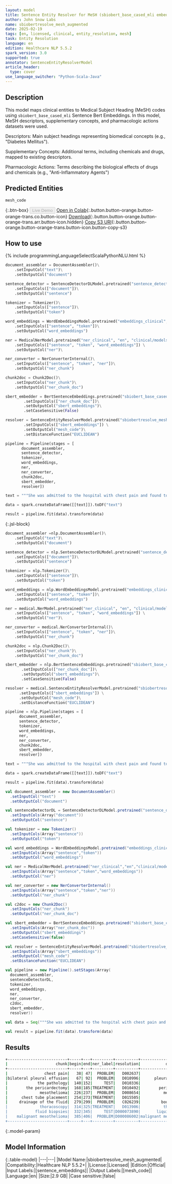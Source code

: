```yaml
---
layout: model
title: Sentence Entity Resolver for MeSH (sbiobert_base_cased_mli embeddings) - Augmented
author: John Snow Labs
name: sbiobertresolve_mesh_augmented
date: 2025-02-19
tags: [en, licensed, clinical, entity_resolution, mesh]
task: Entity Resolution
language: en
edition: Healthcare NLP 5.5.2
spark_version: 3.0
supported: true
annotator: SentenceEntityResolverModel
article_header:
  type: cover
use_language_switcher: "Python-Scala-Java"
---
```


## Description

This model maps clinical entities to Medical Subject Heading (MeSH) codes using `sbiobert_base_cased_mli` Sentence Bert Embeddings. In this model, MeSH descriptors, supplementary concepts, and pharmacologic actions datasets were used. 
 
Descriptors: Main subject headings representing biomedical concepts (e.g., "Diabetes Mellitus").
 
Supplementary Concepts: Additional terms, including chemicals and drugs, mapped to existing descriptors.
 
Pharmacologic Actions: Terms describing the biological effects of drugs and chemicals (e.g., "Anti-Inflammatory Agents")

## Predicted Entities

`mesh_code`

{:.btn-box}
<button class="button button-orange" disabled>Live Demo</button>
[Open in Colab](https://colab.research.google.com/github/JohnSnowLabs/spark-nlp-workshop/blob/master/tutorials/Certification_Trainings/Healthcare/3.Clinical_Entity_Resolvers.ipynb){:.button.button-orange.button-orange-trans.co.button-icon}
[Download](https://s3.amazonaws.com/auxdata.johnsnowlabs.com/clinical/models/sbiobertresolve_mesh_augmented_en_5.5.2_3.0_1739977582730.zip){:.button.button-orange.button-orange-trans.arr.button-icon.hidden}
[Copy S3 URI](s3://auxdata.johnsnowlabs.com/clinical/models/sbiobertresolve_mesh_augmented_en_5.5.2_3.0_1739977582730.zip){:.button.button-orange.button-orange-trans.button-icon.button-copy-s3}

## How to use



<div class="tabs-box" markdown="1">
{% include programmingLanguageSelectScalaPythonNLU.html %}
	
```python
document_assembler = DocumentAssembler()\
	.setInputCol("text")\
	.setOutputCol("document")

sentence_detector = SentenceDetectorDLModel.pretrained("sentence_detector_dl_healthcare", "en", "clinical/models") \
	.setInputCols(["document"])\
	.setOutputCol("sentence")

tokenizer = Tokenizer()\
	.setInputCols(["sentence"])\
	.setOutputCol("token")

word_embeddings = WordEmbeddingsModel.pretrained("embeddings_clinical", "en", "clinical/models")\
	.setInputCols(["sentence", "token"])\
	.setOutputCol("word_embeddings")

ner = MedicalNerModel.pretrained("ner_clinical", "en", "clinical/models") \
	.setInputCols(["sentence", "token", "word_embeddings"]) \
	.setOutputCol("ner")\

ner_converter = NerConverterInternal()\
	.setInputCols(["sentence", "token", "ner"])\
	.setOutputCol("ner_chunk")

chunk2doc = Chunk2Doc()\
	.setInputCols("ner_chunk")\
	.setOutputCol("ner_chunk_doc")

sbert_embedder = BertSentenceEmbeddings.pretrained("sbiobert_base_cased_mli",'en','clinical/models')\
        .setInputCols(["ner_chunk_doc"])\
        .setOutputCol("sbert_embeddings")\
        .setCaseSensitive(False)

resolver = SentenceEntityResolverModel.pretrained("sbiobertresolve_mesh_augmented","en","clinical/models") \
        .setInputCols(["sbert_embeddings"]) \
        .setOutputCol("mesh_code")\
        .setDistanceFunction("EUCLIDEAN")

pipeline = Pipeline(stages = [
       document_assembler,
       sentence_detector,
       tokenizer,
       word_embeddings,
       ner,
       ner_converter,
       chunk2doc,
       sbert_embedder,
       resolver])

text = """She was admitted to the hospital with chest pain and found to have bilateral pleural effusion, the right greater than the left. We reviewed the pathology obtained from the pericardectomy in March 2006, which was diagnostic of mesothelioma. At this time, chest tube placement occurred and thoracoscopy with fluid biopsies, which were performed, revealed malignant mesothelioma."""

data = spark.createDataFrame([[text]]).toDF("text")

result = pipeline.fit(data).transform(data)
```

{:.jsl-block}
```python
document_assembler =nlp.DocumentAssembler()\
	.setInputCol("text")\
	.setOutputCol("document")

sentence_detector = nlp.SentenceDetectorDLModel.pretrained("sentence_detector_dl_healthcare", "en", "clinical/models") \
	.setInputCols(["document"])\
	.setOutputCol("sentence")

tokenizer = nlp.Tokenizer()\
	.setInputCols(["sentence"])\
	.setOutputCol("token")

word_embeddings = nlp.WordEmbeddingsModel.pretrained("embeddings_clinical", "en", "clinical/models")\
	.setInputCols(["sentence", "token"])\
	.setOutputCol("word_embeddings")

ner = medical.NerModel.pretrained("ner_clinical", "en", "clinical/models") \
	.setInputCols(["sentence", "token", "word_embeddings"]) \
	.setOutputCol("ner")\

ner_converter = medical.NerConverterInternal()\
	.setInputCols(["sentence", "token", "ner"])\
	.setOutputCol("ner_chunk")

chunk2doc = nlp.Chunk2Doc()\
	.setInputCols("ner_chunk")\
	.setOutputCol("ner_chunk_doc")

sbert_embedder = nlp.BertSentenceEmbeddings.pretrained("sbiobert_base_cased_mli",'en','clinical/models')\
       .setInputCols(["ner_chunk_doc"])\
       .setOutputCol("sbert_embeddings")\
       .setCaseSensitive(False)

resolver = medical.SentenceEntityResolverModel.pretrained("sbiobertresolve_mesh_augmented","en","clinical/models") \
      .setInputCols(["sbert_embeddings"]) \
      .setOutputCol("mesh_code")\
      .setDistanceFunction("EUCLIDEAN")

pipeline = nlp.Pipeline(stages = [
      document_assembler,
      sentence_detector,
      tokenizer,
      word_embeddings,
      ner,
      ner_converter,
      chunk2doc,
      sbert_embedder,
      resolver])

text = """She was admitted to the hospital with chest pain and found to have bilateral pleural effusion, the right greater than the left. We reviewed the pathology obtained from the pericardectomy in March 2006, which was diagnostic of mesothelioma. At this time, chest tube placement occurred and thoracoscopy with fluid biopsies, which were performed, revealed malignant mesothelioma."""

data = spark.createDataFrame([[text]]).toDF("text")

result = pipeline.fit(data).transform(data)
```
```scala
val document_assembler = new DocumentAssembler()
  .setInputCol("text")
  .setOutputCol("document")

val sentenceDetectorDL = SentenceDetectorDLModel.pretrained("sentence_detector_dl_healthcare","en","clinical/models")
  .setInputCols(Array("document"))
  .setOutputCol("sentence")

val tokenizer = new Tokenizer()
  .setInputCols(Array("sentence"))
  .setOutputCol("token")

val word_embeddings = WordEmbeddingsModel.pretrained("embeddings_clinical","en","clinical/models")
  .setInputCols(Array("sentence","token"))
  .setOutputCol("word_embeddings")

val ner = MedicalNerModel.pretrained("ner_clinical","en","clinical/models")
  .setInputCols(Array("sentence","token","word_embeddings"))
  .setOutputCol("ner")

val ner_converter = new NerConverterInternal()
  .setInputCols(Array("sentence","token","ner"))
  .setOutputCol("ner_chunk")

val c2doc = new Chunk2Doc()
  .setInputCols("ner_chunk")
  .setOutputCol("ner_chunk_doc")

val sbert_embedder = BertSentenceEmbeddings.pretrained("sbiobert_base_cased_mli","en","clinical/models")
  .setInputCols(Array("ner_chunk_doc"))
  .setOutputCol("sbert_embeddings")
  .setCaseSensitive(false)

val resolver = SentenceEntityResolverModel.pretrained("sbiobertresolve_mesh_augmented","en","clinical/models")
  .setInputCols(Array("sbert_embeddings"))
  .setOutputCol("mesh_code")
  .setDistanceFunction("EUCLIDEAN")

val pipeline = new Pipeline().setStages(Array(
  document_assembler,
  sentenceDetectorDL,
  tokenizer,
  word_embeddings,
  ner,
  ner_converter,
  c2doc,
  sbert_embedder,
  resolver))

val data = Seq("""She was admitted to the hospital with chest pain and found to have bilateral pleural effusion, the right greater than the left. We reviewed the pathology obtained from the pericardectomy in March 2006, which was diagnostic of mesothelioma. At this time, chest tube placement occurred and thoracoscopy with fluid biopsies, which were performed, revealed malignant mesothelioma.""").toDF("text")

val result = pipeline.fit(data).transform(data)
```
</div>

## Results

```bash
+--------------------------+-----+---+---------+----------+----------------------+--------------------------------------------------------------------------------+
|                     chunk|begin|end|ner_label|resolution|           description|                                                                       all_codes|
+--------------------------+-----+---+---------+----------+----------------------+--------------------------------------------------------------------------------+
|                chest pain|   38| 47|  PROBLEM|   D002637|            chest pain|D002637:::D005157:::D059350:::D019547:::D015746:::D059226:::D020069:::D010146...|
|bilateral pleural effusion|   67| 92|  PROBLEM|   D010996|      pleural effusion|D010996:::D000069258:::D010490:::D016066:::D010995:::D011654:::D010998:::D016...|
|             the pathology|  140|152|     TEST|   D010336|             pathology|D010336:::D062528:::D037521:::D010335:::D002828:::D014774:::D020763:::C000630...|
|        the pericardectomy|  168|185|TREATMENT|   D010492|        pericardectomy|D010492:::D010491:::D011670:::D061645:::D002387:::D018700:::D064727:::D000069...|
|              mesothelioma|  226|237|  PROBLEM|   D008654|          mesothelioma|                              D008654:::D054363:::D000086002:::D018261:::D018301|
|      chest tube placement|  254|273|TREATMENT|   D015505|            chest tube|D015505:::D000069258:::D019616:::D013907:::D035441:::D013896:::D012121:::D002...|
|     drainage of the fluid|  279|299|  PROBLEM|   C026239|         bouin's fluid|C026239:::D019152:::D005440:::D004322:::D014882:::D013396:::D015916:::D014906...|
|              thoracoscopy|  314|325|TREATMENT|   D013906|          thoracoscopy|D013906:::D020708:::D035423:::D013907:::D000069258:::D013905:::D013897:::D035...|
|            fluid biopsies|  332|345|     TEST|D000073890|       liquid biopsies|D000073890:::D001706:::D005440:::D001707:::D001992:::C026239:::D010533:::D001...|
|    malignant mesothelioma|  385|406|  PROBLEM|D000086002|malignant mesothelioma|                              D000086002:::D008654:::D054363:::D018261:::C535700|
+--------------------------+-----+---+---------+----------+----------------------+--------------------------------------------------------------------------------+
```

{:.model-param}
## Model Information

{:.table-model}
|---|---|
|Model Name:|sbiobertresolve_mesh_augmented|
|Compatibility:|Healthcare NLP 5.5.2+|
|License:|Licensed|
|Edition:|Official|
|Input Labels:|[sentence_embeddings]|
|Output Labels:|[mesh_code]|
|Language:|en|
|Size:|2.9 GB|
|Case sensitive:|false|
